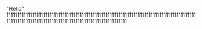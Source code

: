 "Hello" 
111111111111111111111111111111111111111111111111111111111111111111111111111111111111111111111111111111111111111111111111111111111111111111111111